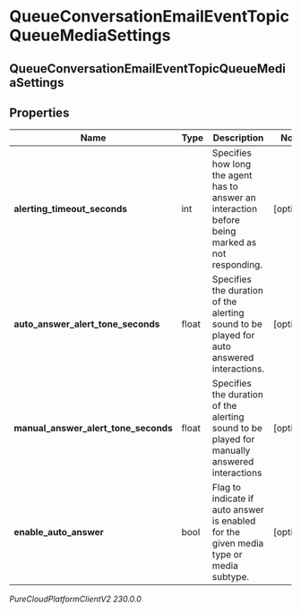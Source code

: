 # QueueConversationEmailEventTopicQueueMediaSettings

## QueueConversationEmailEventTopicQueueMediaSettings

## Properties

|Name | Type | Description | Notes|
|------------ | ------------- | ------------- | -------------|
| **alerting_timeout_seconds** | int | Specifies how long the agent has to answer an interaction before being marked as not responding. | [optional] |
| **auto_answer_alert_tone_seconds** | float | Specifies the duration of the alerting sound to be played for auto answered interactions. | [optional] |
| **manual_answer_alert_tone_seconds** | float | Specifies the duration of the alerting sound to be played for manually answered interactions | [optional] |
| **enable_auto_answer** | bool | Flag to indicate if auto answer is enabled for the given media type or media subtype. | [optional] |



_PureCloudPlatformClientV2 230.0.0_
